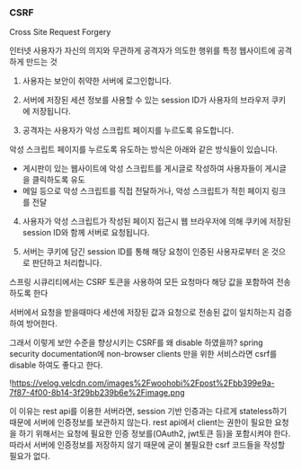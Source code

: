 ### CSRF

Cross Site Request Forgery

인터넷 사용자가 자신의 의지와 무관하게 공격자가 의도한 행위를 특정 웹사이트에 공격하게 만드는 것

1. 사용자는 보안이 취약한 서버에 로그인합니다.

2. 서버에 저장된 세션 정보를 사용할 수 있는 session ID가 사용자의 브라우저 쿠키에 저장됩니다.

3. 공격자는 사용자가 악성 스크립트 페이지를 누르도록 유도합니다.

악성 스크립트 페이지를 누르도록 유도하는 방식은 아래와 같은 방식들이 있습니다.

- 게시판이 있는 웹사이트에 악성 스크립트를 게시글로 작성하여 사용자들이 게시글을 클릭하도록 유도
- 메일 등으로 악성 스크립트를 직접 전달하거나, 악성 스크립트가 적힌 페이지 링크를 전달

4. 사용자가 악성 스크립트가 작성된 페이지 접근시 웹 브라우저에 의해 쿠키에 저장된 session ID와 함께 서버로 요청됩니다.

5. 서버는 쿠키에 담긴 session ID를 통해 해당 요청이 인증된 사용자로부터 온 것으로 판단하고 처리합니다.

스프링 시큐리티에서는 CSRF 토큰을 사용하여 모든 요청마다 해당 값을 포함하여 전송하도록 한다

서버에서 요청을 받을때마다 세션에 저장된 값과 요청으로 전송된 값이 일치하는지 검증하여 방어한다.

그래서 이렇게 보안 수준을 향상시키는 CSRF를 왜 disable 하였을까? spring security documentation에 non-browser clients 만을 위한 서비스라면 csrf를 disable 하여도 좋다고 한다.

!https://velog.velcdn.com/images%2Fwoohobi%2Fpost%2Fbb399e9a-7f87-4f00-8b14-3f29bb239b6e%2Fimage.png

이 이유는 rest api를 이용한 서버라면, session 기반 인증과는 다르게 stateless하기 때문에 서버에 인증정보를 보관하지 않는다. rest api에서 client는 권한이 필요한 요청을 하기 위해서는 요청에 필요한 인증 정보를(OAuth2, jwt토큰 등)을 포함시켜야 한다. 따라서 서버에 인증정보를 저장하지 않기 때문에 굳이 불필요한 csrf 코드들을 작성할 필요가 없다.